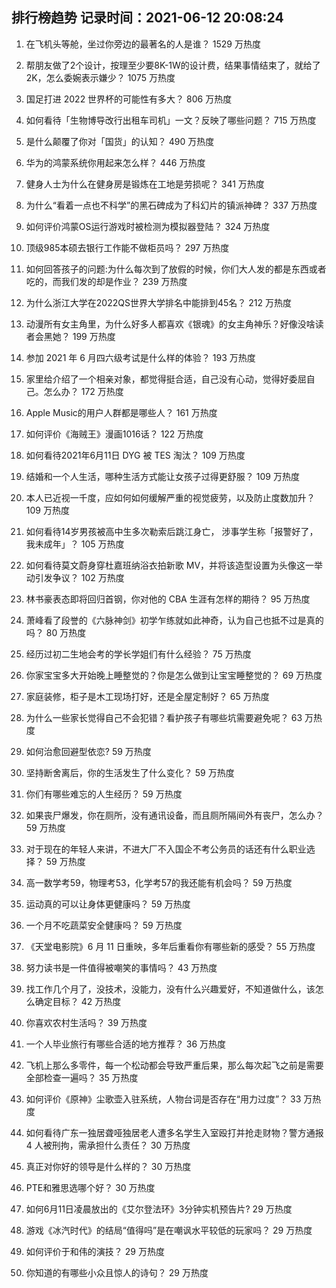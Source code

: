 
## 排行榜趋势 记录时间：2021-06-12 20:08:24
  
  1. 在飞机头等舱，坐过你旁边的最著名的人是谁？ 1529 万热度
    
  2. 帮朋友做了2个设计，按理至少要8K-1W的设计费，结果事情结束了，就给了2K，怎么委婉表示嫌少？ 1075 万热度
    
  3. 国足打进 2022 世界杯的可能性有多大？ 806 万热度
    
  4. 如何看待「生物博导改行出租车司机」一文？反映了哪些问题？ 715 万热度
    
  5. 是什么颠覆了你对「国货」的认知？ 490 万热度
    
  6. 华为的鸿蒙系统你用起来怎么样？ 446 万热度
    
  7. 健身人士为什么在健身房是锻炼在工地是劳损呢？ 341 万热度
    
  8. 为什么“看着一点也不科学”的黑石碑成为了科幻片的镇派神碑？ 337 万热度
    
  9. 如何评价鸿蒙OS运行游戏时被检测为模拟器登陆？ 324 万热度
    
  10. 顶级985本硕去银行工作能不做柜员吗？ 297 万热度
    
  11. 如何回答孩子的问题:为什么每次到了放假的时候，你们大人发的都是东西或者吃的，而我们发的却是作业？ 239 万热度
    
  12. 为什么浙江大学在2022QS世界大学排名中能排到45名？ 212 万热度
    
  13. 动漫所有女主角里，为什么好多人都喜欢《银魂》的女主角神乐？好像没啥读者会黑她？ 199 万热度
    
  14. 参加 2021 年 6 月四六级考试是什么样的体验？ 193 万热度
    
  15. 家里给介绍了一个相亲对象，都觉得挺合适，自己没有心动，觉得好委屈自己。怎么办？ 172 万热度
    
  16. Apple Music的用户人群都是哪些人？ 161 万热度
    
  17. 如何评价《海贼王》漫画1016话？ 122 万热度
    
  18. 如何看待2021年6月11日 DYG 被 TES 淘汰？ 109 万热度
    
  19. 结婚和一个人生活，哪种生活方式能让女孩子过得更舒服？ 109 万热度
    
  20. 本人已近视一千度，应如何如何缓解严重的视觉疲劳，以及防止度数加升？ 109 万热度
    
  21. 如何看待14岁男孩被高中生多次勒索后跳江身亡， 涉事学生称「报警好了，我未成年」？ 105 万热度
    
  22. 如何看待莫文蔚身穿杜嘉班纳浴衣拍新歌 MV，并将该造型设置为头像这一举动引发争议？ 102 万热度
    
  23. 林书豪表态即将回归首钢，你对他的 CBA 生涯有怎样的期待？ 95 万热度
    
  24. 萧峰看了段誉的《六脉神剑》初学乍练就如此神奇，认为自己也抵不过是真的吗？ 80 万热度
    
  25. 经历过初二生地会考的学长学姐们有什么经验？ 75 万热度
    
  26. 你家宝宝多大开始晚上睡整觉的？你是怎么做到让宝宝睡整觉的？ 69 万热度
    
  27. 家庭装修，柜子是木工现场打好，还是全屋定制好？ 65 万热度
    
  28. 为什么一些家长觉得自己不会犯错？看护孩子有哪些坑需要避免呢？ 63 万热度
    
  29. 如何治愈回避型依恋? 59 万热度
    
  30. 坚持断舍离后，你的生活发生了什么变化？ 59 万热度
    
  31. 你们有哪些难忘的人生经历？ 59 万热度
    
  32. 如果丧尸爆发，你在厕所，没有通讯设备，而且厕所隔间外有丧尸，怎么办？ 59 万热度
    
  33. 对于现在的年轻人来讲，不进大厂不入国企不考公务员的话还有什么职业选择？ 59 万热度
    
  34. 高一数学考59，物理考53，化学考57的我还能有机会吗？ 59 万热度
    
  35. 运动真的可以让身体更健康吗？ 59 万热度
    
  36. 一个月不吃蔬菜安全健康吗？ 59 万热度
    
  37. 《天堂电影院》6 月 11 日重映，多年后重看你有哪些新的感受？ 55 万热度
    
  38. 努力读书是一件值得被嘲笑的事情吗？ 43 万热度
    
  39. 找工作几个月了，没技术，没能力，没有什么兴趣爱好，不知道做什么，该怎么确定目标？ 42 万热度
    
  40. 你喜欢农村生活吗？ 39 万热度
    
  41. 一个人毕业旅行有哪些合适的地方推荐？ 36 万热度
    
  42. 飞机上那么多零件，每一个松动都会导致严重后果，那么每次起飞之前是需要全部检查一遍吗？ 35 万热度
    
  43. 如何评价《原神》尘歌壶入驻系统，人物台词是否存在“用力过度”？ 33 万热度
    
  44. 如何看待广东一独居聋哑独居老人遭多名学生入室殴打并抢走财物？警方通报 4 人被刑拘，需承担什么责任？ 30 万热度
    
  45. 真正对你好的领导是什么样的？ 30 万热度
    
  46. PTE和雅思选哪个好？ 30 万热度
    
  47. 如何6月11日凌晨放出的《艾尔登法环》3分钟实机预告片? 29 万热度
    
  48. 游戏《冰汽时代》的结局“值得吗”是在嘲讽水平较低的玩家吗？ 29 万热度
    
  49. 如何评价于和伟的演技？ 29 万热度
    
  50. 你知道的有哪些小众且惊人的诗句？ 29 万热度
    